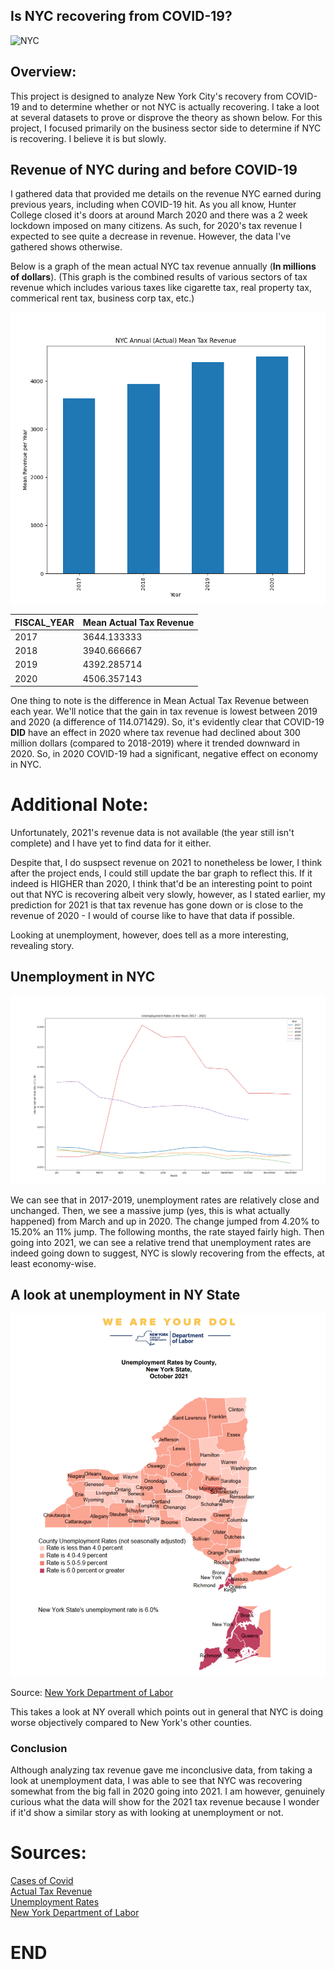 ## Is NYC recovering from COVID-19?

![NYC](https://www.topviewnyc.com/content/uploads/packages/5b6073e798d38_4_800.jpg)

## Overview:
This project is designed to analyze New York City's recovery from COVID-19 and to determine whether or not NYC is actually recovering. I take a loot at several datasets to prove or disprove the theory as shown below. For this project, I focused primarily on the business sector side to determine if NYC is recovering. I believe it is but slowly.


## Revenue of NYC during and before COVID-19

I gathered data that provided me details on the revenue NYC earned during previous years, including when COVID-19 hit. As you all know, Hunter College closed it's doors at around March 2020 and there was a 2 week lockdown imposed on many citizens. As such, for 2020's tax revenue I expected to see quite a decrease in revenue. However, the data I've gathered shows otherwise.

Below is a graph of the mean actual NYC tax revenue annually (**In millions of dollars**). (This graph is the combined results of various sectors of tax revenue which includes various taxes like cigarette tax, real property tax, commerical rent tax, business corp tax, etc.)

![Mean Actual NYC Tax Revenue by Year](https://raw.githubusercontent.com/Etam4225/COVID19-NYC-Recovering/main/Mean%20annual%20Revenue%20Yearly.PNG)

| FISCAL_YEAR  | Mean Actual Tax Revenue |
| ------------- | ------------- |
| 2017  | 3644.133333  |
| 2018  | 3940.666667  |
| 2019  | 4392.285714  |
|2020   | 4506.357143  |

One thing to note is the difference in Mean Actual Tax Revenue between each year. We'll notice that the gain in tax revenue is lowest between 2019 and 2020 (a difference of 114.071429). So, it's evidently clear that COVID-19 **DID** have an effect in 2020 where tax revenue had declined about 300 million dollars (compared to 2018-2019) where it trended downward in 2020. So, in 2020 COVID-19 had a significant, negative effect on economy in NYC.

# Additional Note:
Unfortunately, 2021's revenue data is not available (the year still isn't complete) and I have yet to find data for it either.

Despite that, I do suspsect revenue on 2021 to nonetheless be lower, I think after the project ends, I could still update the bar graph to reflect this. If it indeed is HIGHER than 2020, I think that'd be an interesting point to point out that NYC is recovering albeit very slowly, however, as I stated earlier, my prediction for 2021 is that tax revenue has gone down or is close to the revenue of 2020 - I would of course like to have that data if possible.

Looking at unemployment, however, does tell as a more interesting, revealing story.

## Unemployment in NYC

![Unemployment Rates by Year (2017-2021)](https://raw.githubusercontent.com/Etam4225/COVID19-NYC-Recovering/main/Figure_1.png)

We can see that in 2017-2019, unemployment rates are relatively close and unchanged. Then, we see a massive jump (yes, this is what actually happened) from March and up in 2020.
The change jumped from 4.20% to 15.20% an 11% jump. The following months, the rate stayed fairly high. Then going into 2021, we can see a relative trend that unemployment rates are indeed going down to suggest, NYC is slowly recovering from the effects, at least economy-wise.

## A look at unemployment in NY State
![Unemployment Rates in Octobe 2021](https://raw.githubusercontent.com/Etam4225/COVID19-NYC-Recovering/main/Department%20of%20Labor%20New%20York%20unemployment%20rate.PNG)

Source: [New York Department of Labor](https://dol.ny.gov/system/files/documents/2021/11/state-labor-department-releases-preliminary-october-2021-area-unemployment-rates.pdf)

This takes a look at NY overall which points out in general that NYC is doing worse objectively compared to New York's other counties.



### Conclusion

Although analyzing tax revenue gave me inconclusive data, from taking a look at unemployment data, I was able to see that NYC was recovering somewhat from the big fall in 2020 going into 2021. I am however, genuinely curious what the data will show for the 2021 tax revenue because I wonder if it'd show a similar story as with looking at unemployment or not.

# Sources:
[Cases of Covid](https://data.cityofnewyork.us/Health/COVID-19-Daily-Counts-of-Cases-Hospitalizations-an/rc75-m7u3/data)  
[Actual Tax Revenue](https://data.cityofnewyork.us/City-Government/New-York-City-Tax-Revenue-Actuals/j3uq-sh95)  
[Unemployment Rates](https://statistics.labor.ny.gov/laus.asp)  
[New York Department of Labor](https://dol.ny.gov/system/files/documents/2021/11/state-labor-department-releases-preliminary-october-2021-area-unemployment-rates.pdf)



# END

